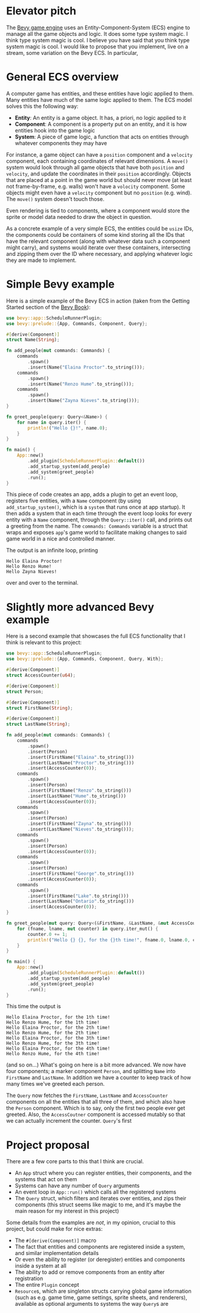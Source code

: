 # Elevator pitch

The [Bevy game engine](https://bevyengine.org/) uses an Entity-Component-System (ECS) engine to manage all the game objects and logic. It does some type system magic. I think type system magic is cool. I believe you have said that you think type system magic is cool. I would like to propose that you implement, live on a stream, some variation on the Bevy ECS. In particular, 

# General ECS overview

A computer game has entities, and these entities have logic applied to them. Many entities have much of the same logic applied to them. The ECS model solves this the following way:

 - **Entity**: An entity is a game object. It has, a priori, no logic applied to it
 - **Component**: A component is a property put on an entity, and it is how entities hook into the game logic
 - **System**: A piece of game logic, a function that acts on entities through whatever components they may have

For instance, a game object can have a `position` component and a `velocity` component, each containing coordinates of relevant dimensions. A `move()` system would look through all game objects that have both `position` and `velocity`, and update the coordinates in their `position` accordingly. Objects that are placed at a point in the game world but should never move (at least not frame-by-frame, e.g. walls) won't have a `volocity` component. Some objects might even have a `velocity` component but no `position` (e.g. wind). The `move()` system doesn't touch those.

Even rendering is tied to components, where a component would store the sprite or model data needed to draw the object in question.

As a concrete example of a very simple ECS, the entities could be `usize` IDs, the components could be containers of some kind storing all the IDs that have the relevant component (along with whatever data such a component might carry), and systems would iterate over these containers, intersecting and zipping them over the ID where necessary, and applying whatever logic they are made to implement.

# Simple Bevy example

Here is a simple example of the Bevy ECS in action (taken from the Getting Started section of the [Bevy Book](https://bevyengine.org/learn/book/getting-started/ecs/)):

```rust
use bevy::app::ScheduleRunnerPlugin;
use bevy::prelude::{App, Commands, Component, Query};

#[derive(Component)]
struct Name(String);

fn add_people(mut commands: Commands) {
    commands
        .spawn()
        .insert(Name("Elaina Proctor".to_string()));
    commands
        .spawn()
        .insert(Name("Renzo Hume".to_string()));
    commands
        .spawn()
        .insert(Name("Zayna Nieves".to_string()));
}

fn greet_people(query: Query<&Name>) {
    for name in query.iter() {
        println!("Hello {}!", name.0);
    }
}

fn main() {
    App::new()
        .add_plugin(ScheduleRunnerPlugin::default())
        .add_startup_system(add_people)
        .add_system(greet_people)
        .run();
}
```
This piece of code creates an app, adds a plugin to get an event loop, registers five entities, with a `Name` component (by using `add_startup_system()`, which is a `system` that runs once at app startup). It then adds a system that in each time through the event loop looks for every entity with a `Name` component, through the `Query::iter()` call, and prints out a greeting from the name. The `commands: Commands` variable is a struct that wraps and exposes `app`'s game world to facilitate making changes to said game world in a nice and controlled manner.

The output is an infinite loop, printing
```
Hello Elaina Proctor!
Hello Renzo Hume!
Hello Zayna Nieves!
```
over and over to the terminal.

# Slightly more advanced Bevy example

Here is a second example that showcases the full ECS functionality that I think is relevant to this project:

```rust
use bevy::app::ScheduleRunnerPlugin;
use bevy::prelude::{App, Commands, Component, Query, With};

#[derive(Component)]
struct AccessCounter(u64);

#[derive(Component)]
struct Person;

#[derive(Component)]
struct FirstName(String);

#[derive(Component)]
struct LastName(String);

fn add_people(mut commands: Commands) {
    commands
        .spawn()
        .insert(Person)
        .insert(FirstName("Elaina".to_string()))
        .insert(LastName("Proctor".to_string()))
        .insert(AccessCounter(0));
    commands
        .spawn()
        .insert(Person)
        .insert(FirstName("Renzo".to_string()))
        .insert(LastName("Hume".to_string()))
        .insert(AccessCounter(0));
    commands
        .spawn()
        .insert(Person)
        .insert(FirstName("Zayna".to_string()))
        .insert(LastName("Nieves".to_string()));
    commands
        .spawn()
        .insert(Person)
        .insert(AccessCounter(0));
    commands
        .spawn()
        .insert(Person)
        .insert(FirstName("George".to_string()))
        .insert(AccessCounter(0));
    commands
        .spawn()
        .insert(FirstName("Lake".to_string()))
        .insert(LastName("Ontario".to_string()))
        .insert(AccessCounter(0));
}

fn greet_people(mut query: Query<(&FirstName, &LastName, &mut AccessCounter), With<Person>>) {
    for (fname, lname, mut counter) in query.iter_mut() {
        counter.0 += 1;
        println!("Hello {} {}, for the {}th time!", fname.0, lname.0, counter.0);
    }
}

fn main() {
    App::new()
        .add_plugin(ScheduleRunnerPlugin::default())
        .add_startup_system(add_people)
        .add_system(greet_people)
        .run();
}
```
This time the output is
```
Hello Elaina Proctor, for the 1th time!
Hello Renzo Hume, for the 1th time!
Hello Elaina Proctor, for the 2th time!
Hello Renzo Hume, for the 2th time!
Hello Elaina Proctor, for the 3th time!
Hello Renzo Hume, for the 3th time!
Hello Elaina Proctor, for the 4th time!
Hello Renzo Hume, for the 4th time!
```
(and so on...) What's going on here is a bit more advanced. We now have four components; a marker component `Person`, and splitting `Name` into `FirstName` and `LastName`. In addition we have a counter to keep track of how many times we've greeted each person.

The `Query` now fetches the `FirstName`, `LastName` and `AccessCounter` components on all the entities that all three of them, and which also have the `Person` component. Which is to say, only the first two people ever get greeted. Also, the `AccessCoutner` component is accessed mutably so that we can actually increment the counter. `Query`'s first 

# Project proposal

There are a few core parts to this that I think are crucial.

 - An `App` struct where you can register entities, their components, and the systems that act on them
 - Systems can have any number of `Query` arguments
 - An event loop in `App::run()` which calls all the registered systems
 - The `Query` struct, which filters and iterates over entities, and zips their components (this struct seems like magic to me, and it's maybe the main reason for my interest in this project)

Some details from the examples are _not_, in my opinion, crucial to this project, but could make for nice extras:

 - The `#[derive(Component)]` macro
 - The fact that entities and components are registered inside a system, and similar implementation details
 - Or even the ability to register (or deregister) entities and components inside a system at all
 - The ability to add or remove components from an entity after registration
 - The entire `Plugin` concept
 - `Resource`s, which are singleton structs carrying global game information (such as e.g. game time, game settings, sprite sheets, and renderers), available as optional arguments to systems the way `Query`s are
